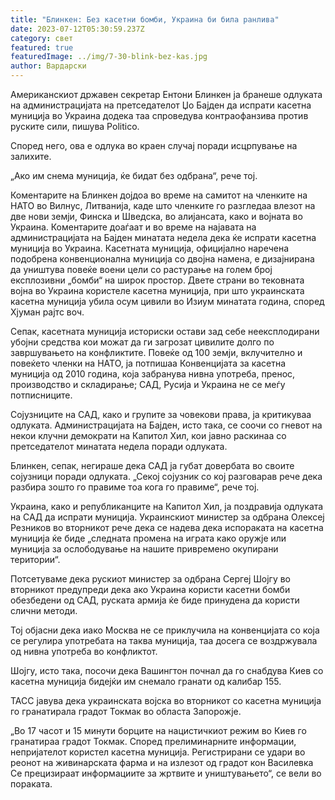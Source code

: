 ```yaml
---
title: "Блинкен: Без касетни бомби, Украина би била ранлива"
date: 2023-07-12T05:30:59.237Z
category: свет
featured: true
featuredImage: ../img/7-30-blink-bez-kas.jpg
author: Вардарски
---
```

Американскиот државен секретар Ентони Блинкен ја бранеше одлуката на администрацијата на претседателот Џо Бајден да испрати касетна муниција во Украина додека таа спроведува контраофанзива против руските сили, пишува Politico.

Според него, ова е одлука во краен случај поради исцрпување на залихите.

„Ако им снема муниција, ќе бидат без одбрана“, рече тој.

Коментарите на Блинкен дојдоа во време на самитот на членките на НАТО во Вилнус, Литванија, каде што членките го разгледаа влезот на две нови земји, Финска и Шведска, во алијансата, како и војната во Украина. Коментарите доаѓаат и во време на најавата на администрацијата на Бајден минатата недела дека ќе испрати касетна муниција во Украина. Касетната муниција, официјално наречена подобрена конвенционална муниција со двојна намена, е дизајнирана да уништува повеќе воени цели со растурање на голем број експлозивни „бомби“ на широк простор. Двете страни во тековната војна во Украина користеле касетна муниција, при што украинската касетна муниција убила осум цивили во Изиум минатата година, според Хјуман рајтс воч.

Сепак, касетната муниција историски остави зад себе неексплодирани убојни средства кои можат да ги загрозат цивилите долго по завршувањето на конфликтите. Повеќе од 100 земји, вклучително и повеќето членки на НАТО, ја потпишаа Конвенцијата за касетна муниција од 2010 година, која забранува нивна употреба, пренос, производство и складирање; САД, Русија и Украина не се меѓу потписниците.

Сојузниците на САД, како и групите за човекови права, ја критикуваа одлуката. Администрацијата на Бајден, исто така, се соочи со гневот на некои клучни демократи на Капитол Хил, кои јавно раскинаа со претседателот минатата недела поради одлуката.

Блинкен, сепак, негираше дека САД ја губат довербата во своите сојузници поради одлуката. „Секој сојузник со кој разговарав рече дека разбира зошто го правиме тоа кога го правиме“, рече тој.

Украина, како и републиканците на Капитол Хил, ја поздравија одлуката на САД да испрати муниција. Украинскиот министер за одбрана Олексеј Резников во вторникот рече дека се надева дека испораката на касетна муниција ќе биде „следната промена на играта како оружје или муниција за ослободување на нашите привремено окупирани територии“.

Потсетуваме дека рускиот министер за одбрана Сергеј Шојгу во вторникот предупреди дека ако Украина користи касетни бомби обезбедени од САД, руската армија ќе биде принудена да користи слични методи.

Тој објасни дека иако Москва не се приклучила на конвенцијата со која се регулира употребата на таква муниција, таа досега се воздржувала од нивна употреба во конфликтот.

Шојгу, исто така, посочи дека Вашингтон почнал да го снабдува Киев со касетна муниција бидејќи им снемало гранати од калибар 155.

ТАСС јавува дека украинската војска во вторникот со касетна муниција го гранатирала градот Токмак во областа Запорожје.

„Во 17 часот и 15 минути борците на нацистичкиот режим во Киев го гранатираа градот Токмак. Според прелиминарните информации, непријателот користел касетна муниција. Регистрирани се удари во реонот на живинарската фарма и на излезот од градот кон Василевка Се прецизираат информациите за жртвите и уништувањето“, се вели во пораката.